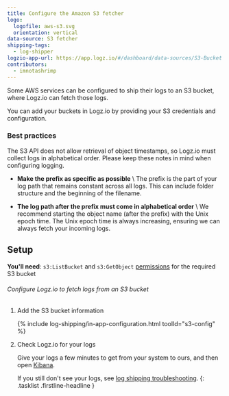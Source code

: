 ```yaml
---
title: Configure the Amazon S3 fetcher
logo:
  logofile: aws-s3.svg
  orientation: vertical
data-source: S3 fetcher
shipping-tags:
  - log-shipper
logzio-app-url: https://app.logz.io/#/dashboard/data-sources/S3-Bucket
contributors:
  - imnotashrimp
---
```


Some AWS services can be configured to ship their logs to an S3 bucket,
where Logz.io can fetch those logs.

You can add your buckets in Logz.io by providing your S3 credentials and configuration.

### Best practices

The S3 API does not allow retrieval of object timestamps, so Logz.io must collect logs in alphabetical order.
Please keep these notes in mind when configuring logging.

* **Make the prefix as specific as possible** \\
  The prefix is the part of your log path that remains constant across all logs.
  This can include folder structure and the beginning of the filename.

* **The log path after the prefix must come in alphabetical order** \\
  We recommend starting the object name (after the prefix) with the Unix epoch time.
  The Unix epoch time is always increasing, ensuring we can always fetch your incoming logs.

## Setup

**You'll need**: `s3:ListBucket` and `s3:GetObject` [permissions](https://support.logz.io/hc/en-us/articles/209486129-Troubleshooting-AWS-IAM-Configuration-for-retrieving-logs-from-a-S3-Bucket) for the required S3 bucket

###### Configure Logz.io to fetch logs from an S3 bucket

1.  Add the S3 bucket information

    <!-- logzio-inject:s3-config -->

    {% include log-shipping/in-app-configuration.html toolId="s3-config" %}

2.  Check Logz.io for your logs

    Give your logs a few minutes to get from your system to ours, and then open [Kibana](https://app.logz.io/#/dashboard/kibana).

    If you still don't see your logs, see [log shipping troubleshooting]({{site.baseurl}}/user-guide/log-shipping/log-shipping-troubleshooting.html).
{: .tasklist .firstline-headline }
